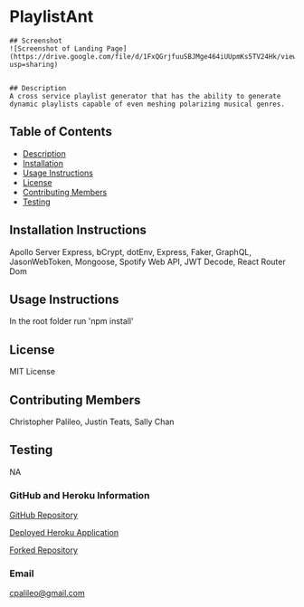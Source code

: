 # PlaylistAnt

    ## Screenshot
    ![Screenshot of Landing Page](https://drive.google.com/file/d/1FxQGrjfuuSBJMge464iUUpmKs5TV24Hk/view?usp=sharing)


    ## Description
    A cross service playlist generator that has the ability to generate dynamic playlists capable of even meshing polarizing musical genres.

## Table of Contents

- [Description](#Description)
- [Installation](#Installation-Instructions)
- [Usage Instructions](#Usage-Instructions)
- [License](#License)
- [Contributing Members](#Contributing-Members)
- [Testing](#Testing)

## Installation Instructions

Apollo Server Express, bCrypt, dotEnv, Express, Faker, GraphQL, JasonWebToken, Mongoose, Spotify Web API, JWT Decode, React Router Dom

## Usage Instructions

In the root folder run 'npm install'

## License

MIT License

## Contributing Members

Christopher Palileo, Justin Teats, Sally Chan

## Testing

NA

### GitHub and Heroku Information

[GitHub Repository](http://github.com/http://github.com/cpalileo/PlaylistAnt)

[Deployed Heroku Application](http://limitless-hamlet-58053.herokuapp.com/)

[Forked Repository](https://github.com/cpalileo/PlaylistAnt-Forked)

### Email

cpalileo@gmail.com
